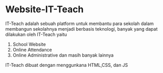 # Website-IT-Teach
IT-Teach adalah sebuah platform untuk membantu para sekolah dalam membangun sekolahnya menjadi berbasis teknologi, banyak yang dapat dilakukan oleh IT-Teach yaitu
1. School Website
2. Online Attendance
3. Online Administrative
dan masih banyak lainnya

IT-Teach dibuat dengan menggunkana HTML,CSS, dan JS 
